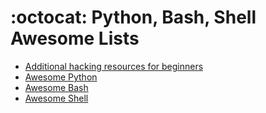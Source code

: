 # :octocat: Python, Bash, Shell Awesome Lists
- [Additional hacking resources for beginners](https://github.com/Amanchouhan192/Awesome-Hacking)
- [Awesome Python](https://github.com/vinta/awesome-python)
- [Awesome Bash](https://github.com/awesome-lists/awesome-bash)
- [Awesome Shell](https://github.com/alebcay/awesome-shell)
